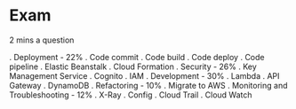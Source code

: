 # Exam

2 mins a question

. Deployment - 22%
	. Code commit
	. Code build
	. Code deploy
	. Code pipeline
	. Elastic Beanstalk
	. Cloud Formation
. Security - 26%
	. Key Management Service
	. Cognito
	. IAM
. Development - 30%
	. Lambda
	. API Gateway
	. DynamoDB
. Refactoring - 10%
	. Migrate to AWS
. Monitoring and Troubleshooting - 12%
	. X-Ray
	. Config
	. Cloud Trail
	. Cloud Watch

